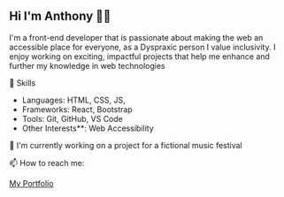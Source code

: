 ## Hi I'm Anthony 👋🏿

I'm a front-end developer that is passionate about making the web an accessible place for everyone, as a Dyspraxic person I value inclusivity.
I enjoy working on exciting, impactful projects that help me enhance and further my knowledge in web technologies

 🚀 Skills
- Languages: HTML, CSS, JS, 
- Frameworks: React, Bootstrap
- Tools: Git, GitHub, VS Code
- Other Interests**: Web Accessibility

🌱 I'm currently working on a project for a fictional music festival

📫 How to reach me:

 [My Portfolio](https://antonodu.netlify.app)
 
<!--
**antonodu/antonodu** is a ✨ _special_ ✨ repository because its `README.md` (this file) appears on your GitHub profile.

Here are some ideas to get you started:

- 🔭 I’m currently working on ...

- 🌱 I’m currently learning ...
- 👯 I’m looking to collaborate on ...
- 🤔 I’m looking for help with ...
- 💬 Ask me about ...
- 📫 How to reach me: ...
- 😄 Pronouns: ...
- ⚡ Fun fact: ...
-->
